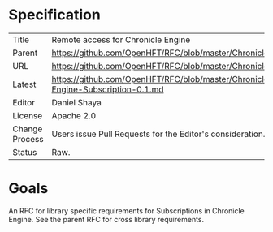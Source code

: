 # Specification

|         |                                                                         |
|:------- | ----------------------------------------------------------------------- |
| Title   | Remote access for Chronicle Engine                                      |
| Parent  | https://github.com/OpenHFT/RFC/blob/master/Chronicle/Engine             |
| URL     | https://github.com/OpenHFT/RFC/blob/master/Chronicle/Engine/Subscription |
| Latest  | https://github.com/OpenHFT/RFC/blob/master/Chronicle/Engine/Subscription/Chronicle-Engine-Subscription-0.1.md |
| Editor  | Daniel Shaya                                                            |
| License | Apache 2.0                                                              |
| Change Process | Users issue Pull Requests for the Editor's consideration.        |
| Status  | Raw.                                                                    |

# Goals
An RFC for library specific requirements for Subscriptions in
Chronicle Engine. See the parent RFC for cross library requirements.